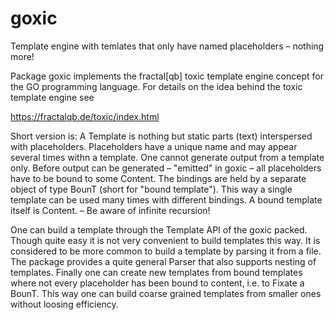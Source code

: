 # goxic
Template engine with temlates that only have named placeholders
– nothing more! 

Package goxic implements the fractal[qb] toxic template engine
concept for the GO programming language.  For details on the idea
behind the toxic template engine see

  https://fractalqb.de/toxic/index.html

Short version is: A Template is nothing but static parts (text)
interspersed with placeholders. Placeholders have a unique name and
may appear several times withn a template. One cannot generate
output from a template only.  Before output can be generated –
"emitted" in goxic – all placeholders have to be bound to some
Content. The bindings are held by a separate object of type BounT
(short for "bound template"). This way a single template can be
used many times with different bindings. A bound template itself is
Content. – Be aware of infinite recursion!

One can build a template through the Template API of the goxic
packed. Though quite easy it is not very convenient to build
templates this way. It is considered to be more common to build a
template by parsing it from a file. The package provides a quite
general Parser that also supports nesting of templates. Finally one
can create new templates from bound templates where not every
placeholder has been bound to content, i.e. to Fixate a BounT.
This way one can build coarse grained templates from smaller ones
without loosing efficiency.
